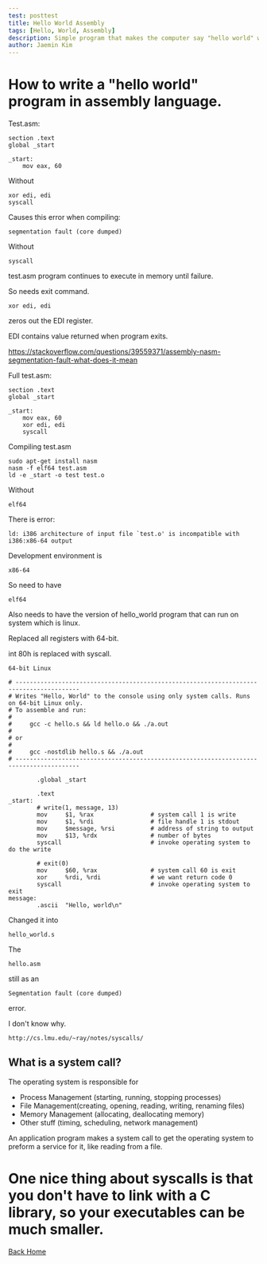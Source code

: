 ```yaml
---
test: posttest
title: Hello World Assembly
tags: [Hello, World, Assembly]
description: Simple program that makes the computer say "hello world" with assembly language for 64-bit Linux.
author: Jaemin Kim
--- 
```


# How to write a "hello world" program in assembly language.

Test.asm:

	section .text
	global _start

	_start:
	    mov eax, 60

Without 

	xor edi, edi
	syscall

Causes this error when compiling:

	segmentation fault (core dumped)

Without 

	syscall

test.asm program continues to execute in memory until failure. 

So needs exit command.

	xor edi, edi

zeros out the EDI register.

EDI contains value returned when program exits.

https://stackoverflow.com/questions/39559371/assembly-nasm-segmentation-fault-what-does-it-mean

Full test.asm:

	section .text
	global _start

	_start:
	    mov eax, 60
	    xor edi, edi
	    syscall

Compiling test.asm

	sudo apt-get install nasm
	nasm -f elf64 test.asm
	ld -e _start -o test test.o

Without

	elf64

There is error:

	ld: i386 architecture of input file `test.o' is incompatible with i386:x86-64 output

Development environment is 

	x86-64

So need to have

	elf64

Also needs to have the version of hello_world program that can run on system which is linux.

Replaced all registers with 64-bit.

int 80h is replaced with syscall.


	64-bit Linux

	# ----------------------------------------------------------------------------------------
	# Writes "Hello, World" to the console using only system calls. Runs on 64-bit Linux only.
	# To assemble and run:
	#
	#     gcc -c hello.s && ld hello.o && ./a.out
	#
	# or
	#
	#     gcc -nostdlib hello.s && ./a.out
	# ----------------------------------------------------------------------------------------

	        .global _start

	        .text
	_start:
	        # write(1, message, 13)
	        mov     $1, %rax                # system call 1 is write
	        mov     $1, %rdi                # file handle 1 is stdout
	        mov     $message, %rsi          # address of string to output
	        mov     $13, %rdx               # number of bytes
	        syscall                         # invoke operating system to do the write

	        # exit(0)
	        mov     $60, %rax               # system call 60 is exit
	        xor     %rdi, %rdi              # we want return code 0
	        syscall                         # invoke operating system to exit
	message:
	        .ascii  "Hello, world\n"

Changed it into 

	hello_world.s

The

	hello.asm

still as an 

	Segmentation fault (core dumped)

error.

I don't know why.

	http://cs.lmu.edu/~ray/notes/syscalls/

## What is a system call?

The operating system is responsible for

- Process Management (starting, running, stopping processes)
- File Management(creating, opening, reading, writing, renaming files)
- Memory Management (allocating, deallocating memory)
- Other stuff (timing, scheduling, network management)

An application program makes a system call to get the operating system to preform a service for it, like reading from a file.

# One nice thing about syscalls is that you don't have to link with a C library, so your executables can be much smaller.

[Back Home](https://jaemnkm.github.io/jekyll-now/)